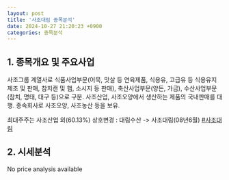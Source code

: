 ```yaml
---
layout: post
title: '사조대림 종목분석'
date: 2024-10-27 21:20:23 +0900
categories: 종목분석
---
```


## 1. 종목개요 및 주요사업

사조그룹 계열사로 식품사업부문(어묵, 맛살 등 연육제품, 식용유, 고급유 등 식용유지 제조 및 판매, 참치캔 및 햄, 소시지 등 판매), 축산사업부문(양돈, 가금), 수산사업부문(참치, 명태, 대구 등)으로 구분. 사조산업, 사조오양에서 생산하는 제품의 국내판매를 대행. 종속회사로 사조오양, 사조농산 등을 보유.

최대주주는 사조산업 외(60.13%) 상호변경 : 대림수산 -> 사조대림(08년6월)
[#사조대림](#)

## 2. 시세분석

No price analysis available
